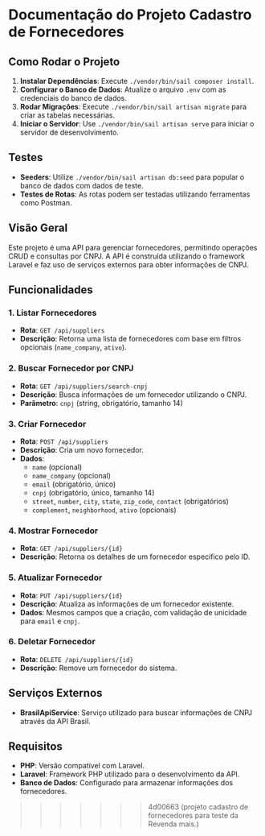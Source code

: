 
# Documentação do Projeto Cadastro de Fornecedores

## Como Rodar o Projeto

1. **Instalar Dependências**: Execute `./vendor/bin/sail composer install`.
2. **Configurar o Banco de Dados**: Atualize o arquivo `.env` com as credenciais do banco de dados.
3. **Rodar Migrações**: Execute `./vendor/bin/sail artisan migrate` para criar as tabelas necessárias.
4. **Iniciar o Servidor**: Use `./vendor/bin/sail artisan serve` para iniciar o servidor de desenvolvimento.

## Testes

- **Seeders**: Utilize `./vendor/bin/sail artisan db:seed` para popular o banco de dados com dados de teste.
- **Testes de Rotas**: As rotas podem ser testadas utilizando ferramentas como Postman.


## Visão Geral

Este projeto é uma API para gerenciar fornecedores, permitindo operações CRUD e consultas por CNPJ. A API é construída utilizando o framework Laravel e faz uso de serviços externos para obter informações de CNPJ.


## Funcionalidades

### 1. Listar Fornecedores

- **Rota**: `GET /api/suppliers`
- **Descrição**: Retorna uma lista de fornecedores com base em filtros opcionais (`name_company`, `ativo`).

### 2. Buscar Fornecedor por CNPJ

- **Rota**: `GET /api/suppliers/search-cnpj`
- **Descrição**: Busca informações de um fornecedor utilizando o CNPJ.
- **Parâmetro**: `cnpj` (string, obrigatório, tamanho 14)

### 3. Criar Fornecedor

- **Rota**: `POST /api/suppliers`
- **Descrição**: Cria um novo fornecedor.
- **Dados**: 
  - `name` (opcional)
  - `name_company` (opcional)
  - `email` (obrigatório, único)
  - `cnpj` (obrigatório, único, tamanho 14)
  - `street`, `number`, `city`, `state`, `zip_code`, `contact` (obrigatórios)
  - `complement`, `neighborhood`, `ativo` (opcionais)

### 4. Mostrar Fornecedor

- **Rota**: `GET /api/suppliers/{id}`
- **Descrição**: Retorna os detalhes de um fornecedor específico pelo ID.

### 5. Atualizar Fornecedor

- **Rota**: `PUT /api/suppliers/{id}`
- **Descrição**: Atualiza as informações de um fornecedor existente.
- **Dados**: Mesmos campos que a criação, com validação de unicidade para `email` e `cnpj`.

### 6. Deletar Fornecedor

- **Rota**: `DELETE /api/suppliers/{id}`
- **Descrição**: Remove um fornecedor do sistema.

## Serviços Externos

- **BrasilApiService**: Serviço utilizado para buscar informações de CNPJ através da API Brasil.

## Requisitos

- **PHP**: Versão compatível com Laravel.
- **Laravel**: Framework PHP utilizado para o desenvolvimento da API.
- **Banco de Dados**: Configurado para armazenar informações dos fornecedores.
>>>>>>> 4d00663 (projeto cadastro de fornecedores para teste da Revenda mais.)


